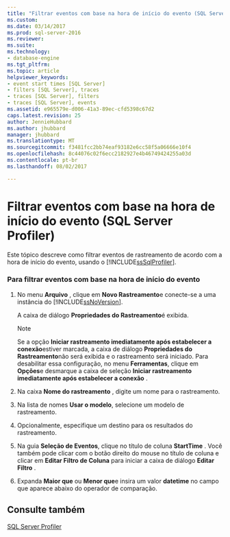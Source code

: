 ```yaml
---
title: "Filtrar eventos com base na hora de início do evento (SQL Server Profiler) | Microsoft Docs"
ms.custom: 
ms.date: 03/14/2017
ms.prod: sql-server-2016
ms.reviewer: 
ms.suite: 
ms.technology:
- database-engine
ms.tgt_pltfrm: 
ms.topic: article
helpviewer_keywords:
- event start times [SQL Server]
- filters [SQL Server], traces
- traces [SQL Server], filters
- traces [SQL Server], events
ms.assetid: e965579e-d006-41a3-89ec-cfd5398c67d2
caps.latest.revision: 25
author: JennieHubbard
ms.author: jhubbard
manager: jhubbard
ms.translationtype: MT
ms.sourcegitcommit: f3481fcc2bb74eaf93182e6cc58f5a06666e10f4
ms.openlocfilehash: 8c44076c02f6ecc2182927e4b46749424255a03d
ms.contentlocale: pt-br
ms.lasthandoff: 08/02/2017

---
```

# <a name="filter-events-based-on-the-event-start-time-sql-server-profiler"></a>Filtrar eventos com base na hora de início do evento (SQL Server Profiler)
  Este tópico descreve como filtrar eventos de rastreamento de acordo com a hora de início do evento, usando o [!INCLUDE[ssSqlProfiler](../../includes/sssqlprofiler-md.md)].  
  
### <a name="to-filter-an-event-based-on-the-event-start-time"></a>Para filtrar eventos com base na hora de início do evento  
  
1.  No menu **Arquivo** , clique em **Novo Rastreamento**e conecte-se a uma instância do [!INCLUDE[ssNoVersion](../../includes/ssnoversion-md.md)].  
  
     A caixa de diálogo **Propriedades do Rastreamento**é exibida.  
  
    > [!NOTE]  
    >  Se a opção **Iniciar rastreamento imediatamente após estabelecer a conexão**estiver marcada, a caixa de diálogo **Propriedades do Rastreamento**não será exibida e o rastreamento será iniciado. Para desabilitar essa configuração, no menu **Ferramentas**, clique em **Opções**e desmarque a caixa de seleção **Iniciar rastreamento imediatamente após estabelecer a conexão** .  
  
2.  Na caixa **Nome do rastreamento** , digite um nome para o rastreamento.  
  
3.  Na lista de nomes **Usar o modelo**, selecione um modelo de rastreamento.  
  
4.  Opcionalmente, especifique um destino para os resultados do rastreamento.  
  
5.  Na guia **Seleção de Eventos**, clique no título de coluna **StartTime** . Você também pode clicar com o botão direito do mouse no título de coluna e clicar em **Editar Filtro de Coluna** para iniciar a caixa de diálogo **Editar Filtro** .  
  
6.  Expanda **Maior que** ou **Menor que**e insira um valor **datetime** no campo que aparece abaixo do operador de comparação.  
  
## <a name="see-also"></a>Consulte também  
 [SQL Server Profiler](../../tools/sql-server-profiler/sql-server-profiler.md)  
  
  
